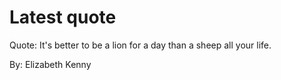# Latest quote 

Quote: It's better to be a lion for a day than a sheep all your life. 

By: Elizabeth Kenny